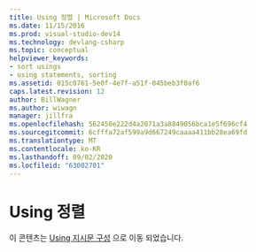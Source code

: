 ```yaml
---
title: Using 정렬 | Microsoft Docs
ms.date: 11/15/2016
ms.prod: visual-studio-dev14
ms.technology: devlang-csharp
ms.topic: conceptual
helpviewer_keywords:
- sort usings
- using statements, sorting
ms.assetid: 015c0761-5e0f-4e7f-a51f-045beb3f0af6
caps.latest.revision: 12
author: BillWagner
ms.author: wiwagn
manager: jillfra
ms.openlocfilehash: 562450e222d4a2071a3a8849056bca1e5f696cf4
ms.sourcegitcommit: 6cfffa72af599a9d667249caaaa411bb28ea69fd
ms.translationtype: MT
ms.contentlocale: ko-KR
ms.lasthandoff: 09/02/2020
ms.locfileid: "63002701"
---
```

# <a name="sort-usings"></a>Using 정렬
이 콘텐츠는 [Using 지시문 구성](../misc/organizing-using-directives.md) 으로 이동 되었습니다.